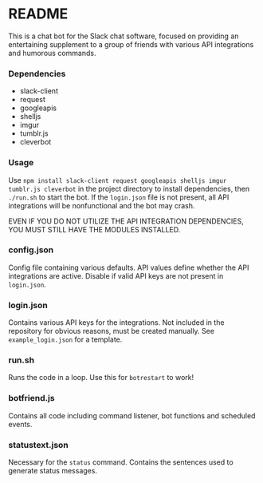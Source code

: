 # README #

This is a chat bot for the Slack chat software, focused on providing an entertaining supplement to a group of friends with various API integrations and humorous commands.

### Dependencies ###

* slack-client
* request
* googleapis
* shelljs
* imgur
* tumblr.js
* cleverbot

### Usage ###

Use `npm install slack-client request googleapis shelljs imgur tumblr.js cleverbot` in the project directory to install dependencies, then `./run.sh` to start the bot. If the `login.json` file is not present, all API integrations will be nonfunctional and the bot may crash.

EVEN IF YOU DO NOT UTILIZE THE API INTEGRATION DEPENDENCIES, YOU MUST STILL HAVE THE MODULES INSTALLED.

### config.json ###

Config file containing various defaults.
API values define whether the API integrations are active. Disable if valid API keys are not present in `login.json`.

### login.json ###

Contains various API keys for the integrations. Not included in the repository for obvious reasons, must be created manually. See `example_login.json` for a template.

### run.sh ###

Runs the code in a loop. Use this for `botrestart` to work!

### botfriend.js ###

Contains all code including command listener, bot functions and scheduled events.

### statustext.json ###

Necessary for the `status` command. Contains the sentences used to generate status messages.
